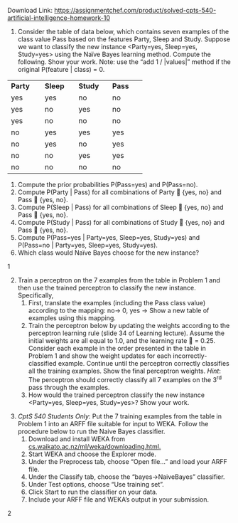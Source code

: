 Download Link: https://assignmentchef.com/product/solved-cpts-540-artificial-intelligence-homework-10
<br>






<ol>

 <li>Consider the table of data below, which contains seven examples of the class value Pass based on the features Party, Sleep and Study. Suppose we want to classify the new instance &lt;Party=yes, Sleep=yes, Study=yes&gt; using the Naïve Bayes learning method. Compute the following. Show your work. Note: use the “add 1 / |values|” method if the original P(feature | class) = 0.</li>

</ol>




<table width="240">

 <tbody>

  <tr>

   <td width="60"><strong>Party </strong></td>

   <td width="60"><strong>Sleep </strong></td>

   <td width="60"><strong>Study </strong></td>

   <td width="60"><strong>Pass </strong></td>

  </tr>

  <tr>

   <td width="60">yes</td>

   <td width="60">yes</td>

   <td width="60">no</td>

   <td width="60">no</td>

  </tr>

  <tr>

   <td width="60">yes</td>

   <td width="60">no</td>

   <td width="60">yes</td>

   <td width="60">no</td>

  </tr>

  <tr>

   <td width="60">yes</td>

   <td width="60">no</td>

   <td width="60">no</td>

   <td width="60">no</td>

  </tr>

  <tr>

   <td width="60">no</td>

   <td width="60">yes</td>

   <td width="60">yes</td>

   <td width="60">yes</td>

  </tr>

  <tr>

   <td width="60">no</td>

   <td width="60">yes</td>

   <td width="60">no</td>

   <td width="60">yes</td>

  </tr>

  <tr>

   <td width="60">no</td>

   <td width="60">no</td>

   <td width="60">yes</td>

   <td width="60">yes</td>

  </tr>

  <tr>

   <td width="60">no</td>

   <td width="60">no</td>

   <td width="60">no</td>

   <td width="60">no</td>

  </tr>

 </tbody>

</table>




<ol>

 <li>Compute the prior probabilities P(Pass=yes) and P(Pass=no).</li>

 <li>Compute P(Party | Pass) for all combinations of Party  {yes, no} and Pass  {yes, no}.</li>

 <li>Compute P(Sleep | Pass) for all combinations of Sleep  {yes, no} and Pass  {yes, no}.</li>

 <li>Compute P(Study | Pass) for all combinations of Study  {yes, no} and Pass  {yes, no}.</li>

 <li>Compute P(Pass=yes | Party=yes, Sleep=yes, Study=yes) and P(Pass=no | Party=yes, Sleep=yes, Study=yes).</li>

 <li>Which class would Naïve Bayes choose for the new instance?</li>

</ol>







1

<ol start="2">

 <li>Train a perceptron on the 7 examples from the table in Problem 1 and then use the trained perceptron to classify the new instance. Specifically,

  <ol>

   <li>First, translate the examples (including the Pass class value) according to the mapping: no→ 0, yes → Show a new table of examples using this mapping.</li>

   <li>Train the perceptron below by updating the weights according to the perceptron learning rule (slide 34 of Learning lecture). Assume the initial weights are all equal to 1.0, and the learning rate  = 0.25. Consider each example in the order presented in the table in Problem 1 and show the weight updates for each incorrectly-classified example. Continue until the perceptron correctly classifies all the training examples. Show the final perceptron weights. <em>Hint</em>: The perceptron should correctly classify all 7 examples on the 3<sup>rd</sup> pass through the examples.</li>

   <li>How would the trained perceptron classify the new instance &lt;Party=yes, Sleep=yes, Study=yes&gt;? Show your work.</li>

  </ol></li>

</ol>













<ol start="3">

 <li><em>CptS 540 Students Only</em>: Put the 7 training examples from the table in Problem 1 into an ARFF file suitable for input to WEKA. Follow the procedure below to run the Naive Bayes classifier.

  <ol>

   <li>Download and install WEKA from <a href="https://www.cs.waikato.ac.nz/ml/weka/downloading.html">cs.waikato.ac.nz/ml/weka/downloading.html</a><a href="https://www.cs.waikato.ac.nz/ml/weka/downloading.html">.</a></li>

   <li>Start WEKA and choose the Explorer mode.</li>

   <li>Under the Preprocess tab, choose “Open file…” and load your ARFF file.</li>

   <li>Under the Classify tab, choose the “bayes→NaiveBayes” classifier.</li>

   <li>Under Test options, choose “Use training set”.</li>

   <li>Click Start to run the classifier on your data.</li>

   <li>Include your ARFF file and WEKA’s output in your submission.</li>

  </ol></li>

</ol>







2